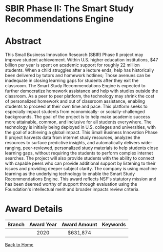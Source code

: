 
SBIR Phase II: The Smart Study Recommendations Engine
=====================================================

# Abstract


This Small Business Innovation Research (SBIR) Phase II project may improve student achievement. Within U.S. higher education institutions, $47 billion per year is spent on academic support for roughly 22 million students. When a child struggles after a lecture ends, help has historically been delivered by tutors and homework hotlines; Those avenues can be inadequate in closing learning gaps for students after they exit the classroom. The Smart Study Recommendations Engine is expected to further democratize homework assistance and help with studies outside the classroom. As a peer to peer platform, the technology may shrink the cost of personalized homework and out of classroom assistance, enabling students to proceed at their own time and pace. This platform seeks to especially impact students from economically- or socially-challenged backgrounds. The goal of the project is to help make academic success more attainable, common, and inclusive for all students everywhere. The technology is initially being deployed in U.S. colleges and universities, with the goal of achieving a global impact. This Small Business Innovation Phase II project harvests data from internet study resources, analyzes the resources to surface predictive insights, and automatically delivers wide-ranging, peer-reviewed, personalized study materials to help students close learning gaps, without requiring the students to perform complex internet searches. The project will also provide students with the ability to connect with capable peers who can provide additional support by listening to their issues and providing deeper subject clarity. The company is using machine learning as the underlying technology to enable the Smart Study Recommendations Engine. This award reflects NSF's statutory mission and has been deemed worthy of support through evaluation using the Foundation's intellectual merit and broader impacts review criteria.  

# Award Details

|Branch|Award Year|Award Amount|Keywords|
| :---: | :---: | :---: | :---: |
||2020|$631,874||
  
  


[Back to Home](https://github.com/chrischow/dod_sbir_awards/Reports/JT/#580)